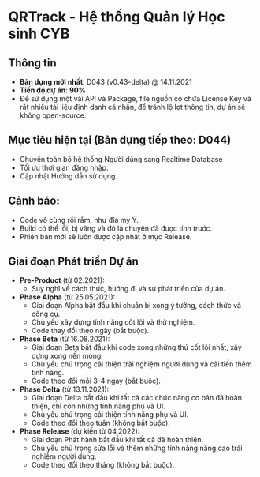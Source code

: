 # QRTrack - Hệ thống Quản lý Học sinh CYB

## Thông tin
- **Bản dựng mới nhất**: D043 (v0.43-delta) @ 14.11.2021
- **Tiến độ dự án**: **90%**
- Để sử dụng một vài API và Package, file nguồn có chứa License Key và rất nhiều tài liệu định danh cá nhân, để tránh lộ lọt thông tin, dự án sẽ không open-source.

## Mục tiêu hiện tại (Bản dựng tiếp theo: D044)
- Chuyển toàn bộ hệ thống Người dùng sang Realtime Database
- Tối ưu thời gian đăng nhập.
- Cập nhật Hướng dẫn sử dụng.

## Cảnh báo:
- Code vô cùng rối rắm, như đĩa mỳ Ý.
- Build có thể lỗi, bị văng và đó là chuyện đã được tính trước.
- Phiên bản mới sẽ luôn được cập nhật ở mục Release.

## Giai đoạn Phát triển Dự án
* **Pre-Product** (từ 02.2021): 
  - Suy nghĩ về cách thức, hướng đi và sự phát triển của dự án.
* **Phase Alpha** (từ 25.05.2021): 
  - Giai đoạn Alpha bắt đầu khi chuẩn bị xong ý tưởng, cách thức và công cụ. 
  - Chủ yếu xây dựng tính năng cốt lõi và thử nghiệm. 
  - Code thay đổi theo ngày (bắt buộc).
* **Phase Beta** (từ 16.08.2021):
  - Giai đoạn Beta bắt đầu khi code xong những thứ cốt lõi nhất, xây dựng xong nền móng.
  - Chủ yếu chú trọng cải thiện trải nghiệm người dùng và cải tiến thêm tính năng.
  - Code theo đổi mỗi 3-4 ngày (bắt buộc).
* **Phase Delta** (từ 13.11.2021): 
  - Giai đoạn Delta bắt đầu khi tất cả các chức năng cơ bản đã hoàn thiện, chỉ còn những tính năng phụ và UI.
  - Chủ yếu chú trọng cải thiện tính năng phụ và UI.
  - Code theo đổi theo tuần (không bắt buộc).
* **Phase Release** (dự kiến từ 04.2022):
  - Giai đoạn Phát hành bắt đầu khi tất cả đã hoàn thiện.
  - Chủ yếu chú trọng sửa lỗi và thêm những tính năng nâng cao trải nghiệm người dùng.
  - Code theo đổi theo tháng (không bắt buộc).

